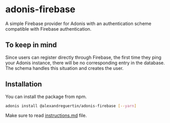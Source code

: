 # adonis-firebase

A simple Firebase provider for Adonis with an authentication scheme compatible with Firebase authentication.

## To keep in mind

Since users can register directly through Firebase, the first time they ping your Adonis instance, there will be no corresponding entry in the database. The schema handles this situation and creates the user.

## Installation
You can install the package from npm.
```bash
adonis install @alexandreguertin/adonis-firebase [--yarn]
```

Make sure to read [instructions.md](instructions.md) file.